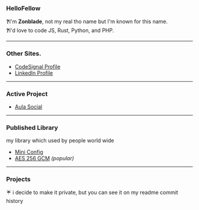 ### HelloFellow

❓I'm **Zonblade**, not my real tho name but I'm known for this name. \
❓I'd love to code JS, Rust, Python, and PHP.

---

### Other Sites.
- [CodeSignal Profile](https://app.codesignal.com/profile/zonblade)
- [LinkedIn Profile](https://www.linkedin.com/in/zonblade/)

---

### Active Project
- [Aula Social](https://github.com/aula-id)

---

### Published Library

my library which used by people world wide
- [Mini Config](https://crates.io/crates/mini-config)
- [AES 256 GCM](https://crates.io/crates/aes-256-gcm) _(popular)_

---

### Projects
☔ i decide to make it private, but you can see it on my readme commit history
